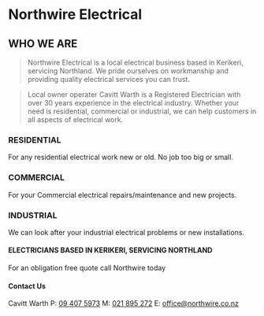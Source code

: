 # Northwire Electrical

## WHO WE ARE

> Northwire Electrical is a local electrical business based in Kerikeri, servicing Northland. We pride ourselves on workmanship and providing quality electrical services you can trust. 

> Local owner operater Cavitt Warth is a Registered Electrician with over 30 years experience in the electrical industry. Whether your need is residential, commercial or industrial, we can help customers in all aspects of electrical work. 


### RESIDENTIAL

For any residential electrical work new or old. No job too big or small.

### COMMERCIAL

For your Commercial electrical repairs/maintenance and new projects.

### INDUSTRIAL

We can look after your industrial electrical problems or new installations.


#### ELECTRICIANS BASED IN KERIKERI, SERVICING NORTHLAND

For an obligation free quote call Northwire today

#### Contact Us

Cavitt Warth
P: [09 407 5973](tel:+6494075973)    M: [021 895 272](tel:+6421895272)    E: [office@northwire.co.nz](mailto:office@northwire.co.nz)
